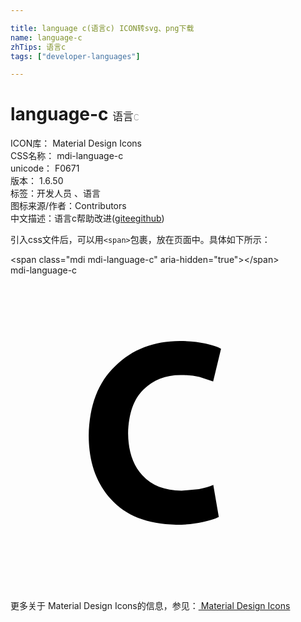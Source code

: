```yaml
---

title: language c(语言c) ICON转svg、png下载
name: language-c
zhTips: 语言c
tags: ["developer-languages"]

---
```


# language-c  <small style="font-size: 60%;font-weight: 100">语言c</small>


<div class="detail-page">
<p>
<span>
ICON库：
<span class="badge-secondary badge">Material Design Icons</span> 
</span>
<br/>
<span>
CSS名称：
<span class="badge-secondary badge">mdi-language-c</span> 
</span>
<br/>
<span>
unicode：
<span class="badge-secondary badge">F0671</span> 
<copy-btn content='F0671' btn-title=""></copy-btn>
<copy-btn :content='String.fromCodePoint(parseInt("F0671", 16))' btn-title="复制U"></copy-btn>
</span>
<br/>
<span>
版本：
<span class="badge-secondary badge">1.6.50</span> 
</span><br/><span>标签：<span class="badge-light badge"><router-link to="/tags/developer-languages.html">开发人员 、语言</router-link></span></span>
<br/>
<span>图标来源/作者：<span class="badge-light badge">Contributors</span></span> 
<br/>
<span class="zh-detail">中文描述：<span class="badge-primary badge">语言c</span><span class="help-link"><span>帮助改进</span>(<a href="https://gitee.com/liuwave/icon-helper/edit/master/json/material/language-c.json" target="_blank" rel="noopener noreferrer">gitee</a><a href="https://github.com/liuwave/icon-helper/edit/master/json/material/language-c.json" target="_blank" rel="noopener noreferrer">github</a></span>)</span><br/>
</p>
</div>
<div class="alert alert-dark">
  <i class="mdi mdi-language-c mdi-48px"></i>
  <i class="mdi mdi-language-c mdi-36px"></i>
  <i class="mdi mdi-language-c mdi-24px"></i>
  <i class="mdi mdi-language-c mdi-18px"></i>
</div>
<div>
  <p>引入css文件后，可以用<code>&lt;span&gt;</code>包裹，放在页面中。具体如下所示：    
  </p>
  <div class="alert alert-primary" style="font-size: 14px">
    &lt;span class="mdi mdi-language-c" aria-hidden="true"&gt;&lt;/span&gt;
    <copy-btn content='<span class="mdi mdi-language-c" aria-hidden="true"></span>'></copy-btn>
  </div>
  <div class="alert alert-secondary">
    <i class="mdi mdi-language-c"
    style="font-size: 24px"
    aria-hidden="true"></i> mdi-language-c
    <copy-btn content="mdi-language-c" btn-title="复制图标名称"></copy-btn>
  </div>
</div>
<div id="svg" class="svg-wrap">
<svg xmlns="http://www.w3.org/2000/svg" viewBox="0 0 24 24"><path d="M15.45,15.97L15.87,18.41C15.61,18.55 15.19,18.68 14.63,18.8C14.06,18.93 13.39,19 12.62,19C10.41,18.96 8.75,18.3 7.64,17.04C6.5,15.77 5.96,14.16 5.96,12.21C6,9.9 6.68,8.13 8,6.89C9.28,5.64 10.92,5 12.9,5C13.65,5 14.3,5.07 14.84,5.19C15.38,5.31 15.78,5.44 16.04,5.59L15.44,8.08L14.4,7.74C14,7.64 13.53,7.59 13,7.59C11.85,7.58 10.89,7.95 10.14,8.69C9.38,9.42 9,10.54 8.96,12.03C8.97,13.39 9.33,14.45 10.04,15.23C10.75,16 11.74,16.4 13.03,16.41L14.36,16.29C14.79,16.21 15.15,16.1 15.45,15.97Z" /></svg>
</div>
<detail full-name='mdi-language-c'></detail>
    
<div><p>更多关于 Material Design Icons的信息，参见：<a target="_blank" href="https://iconhelper.cn/material.html"> Material Design Icons</a>
</p></div>
